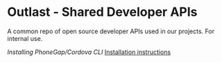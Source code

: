 Outlast - Shared Developer APIs
=================================

A common repo of open source developer APIs used in our projects. For internal use.

*Installing PhoneGap/Cordova CLI*
[Installation instructions](https://gist.github.com/outlast/ad1795c3ae64331f999d "Installation instructions")
